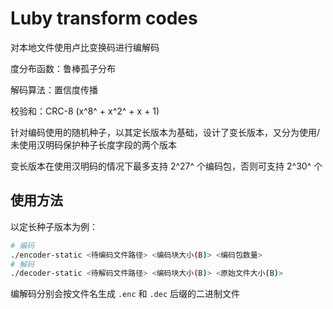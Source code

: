 # Luby transform codes

对本地文件使用卢比变换码进行编解码

度分布函数：鲁棒孤子分布

解码算法：置信度传播

校验和：CRC-8 (x^8^ + x^2^ + x + 1)

针对编码使用的随机种子，以其定长版本为基础，设计了变长版本，又分为使用/未使用汉明码保护种子长度字段的两个版本

变长版本在使用汉明码的情况下最多支持 2^27^ 个编码包，否则可支持 2^30^ 个

## 使用方法

以定长种子版本为例：

```bash
# 编码
./encoder-static <待编码文件路径> <编码块大小(B)> <编码包数量>
# 解码
./decoder-static <待解码文件路径> <编码块大小(B)> <原始文件大小(B)>
```

编解码分别会按文件名生成 `.enc` 和 `.dec` 后缀的二进制文件
